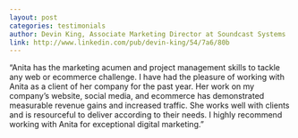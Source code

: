 ```yaml
---
layout: post
categories: testimonials
author: Devin King, Associate Marketing Director at Soundcast Systems
link: http://www.linkedin.com/pub/devin-king/54/7a6/80b
---
```


“Anita has the marketing acumen and project management skills to tackle any web or ecommerce challenge. I have had the pleasure of working with Anita as a client of her company for the past year. Her work on my company’s website, social media, and ecommerce has demonstrated measurable revenue gains and increased traffic. She works well with clients and is resourceful to deliver according to their needs. I highly recommend working with Anita for exceptional digital marketing.” 